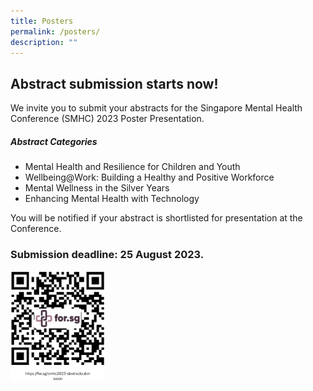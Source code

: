 ```yaml
---
title: Posters
permalink: /posters/
description: ""
---
```

## Abstract submission starts now!

We invite you to submit your abstracts for the Singapore Mental Health Conference (SMHC) 2023  Poster Presentation.

##### Abstract Categories

* Mental Health and Resilience for Children and Youth
* Wellbeing@Work: Building a Healthy and Positive Workforce
* Mental Wellness in the Silver Years
* Enhancing Mental Health with Technology

You will be notified if your abstract is shortlisted for presentation at the Conference.

### Submission deadline: 25 August 2023.
<div style="display: flex; flex-wrap: wrap;">
	<div style="flex-basis: 30%; max-width: 30%;">
		 <a href="https://form.gov.sg/64be415d9f1622001213d60b">
    <img alt="track speaker" src="/images/abstractqrcode.png"></a>
  </div></div>